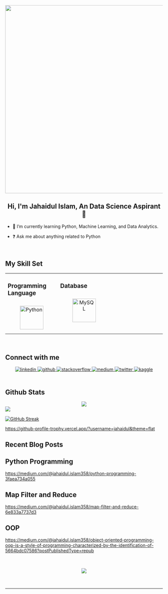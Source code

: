<div align="center">
<img src="https://i.pinimg.com/originals/fc/71/63/fc71635c7f1b09ed30413f59bb749582.gif" align="center" height="" width="600" />
</div>  
  

## **<div align="center">Hi, I'm Jahaidul Islam, An Data Science Aspirant 🚀</div>**  
  

- 🌱 I’m currently learning Python, Machine Learning, and Data Analytics.  
  

- ❓ Ask me about anything related to Python  
  

<br/>  


## My Skill Set  
<table><tr><td valign="top" width="33%">



### Programming Language  
<div align="center">  
<a href="https://www.python.org/" target="_blank"><img style="margin: 10px" src="https://profilinator.rishav.dev/skills-assets/python-original.svg" alt="Python" height="75" /></a>  
</div>

</td><td valign="top" width="33%">



### Database  
<div align="center">  
<a href="https://www.mysql.com/" target="_blank"><img style="margin: 10px" src="https://profilinator.rishav.dev/skills-assets/mysql-original-wordmark.svg" alt="MySQL" height="75" /></a>  
</div>

</td><td valign="top" width="33%">



</td></tr></table>  

<br/>  


## Connect with me  
<div align="center">
<a href="https://linkedin.com/in/jahaidul-islam358" target="_blank">
<img src=https://img.shields.io/badge/linkedin-%231E77B5.svg?&style=for-the-badge&logo=linkedin&logoColor=white alt=linkedin style="margin-bottom: 5px;" />
</a>
<a href="https://github.com/jahaidul" target="_blank">
<img src=https://img.shields.io/badge/github-%2324292e.svg?&style=for-the-badge&logo=github&logoColor=white alt=github style="margin-bottom: 5px;" />
</a>
<a href="https://stackoverflow.com/users/12724247/jahaidul-islam" target="_blank">
<img src=https://img.shields.io/badge/stackoverflow-%23F28032.svg?&style=for-the-badge&logo=stackoverflow&logoColor=white alt=stackoverflow style="margin-bottom: 5px;" />
</a>
<a href="https://medium.com/@jahaidul.islam358" target="_blank">
<img src=https://img.shields.io/badge/medium-%23292929.svg?&style=for-the-badge&logo=medium&logoColor=white alt=medium style="margin-bottom: 5px;" />
</a>
<a href="https://twitter.com/Jahaidul35" target="_blank">
<img src=https://img.shields.io/badge/twitter-%2300acee.svg?&style=for-the-badge&logo=twitter&logoColor=white alt=twitter style="margin-bottom: 5px;" />
</a>
<a href="https://www.kaggle.com/jahaidulislam" target="_blank">
<img src=https://img.shields.io/badge/kaggle-%2344BAE8.svg?&style=for-the-badge&logo=kaggle&logoColor=white alt=kaggle style="margin-bottom: 5px;" />
</a>  
</div>  
  

<br/>  


## Github Stats  
<div align="center"><img src="https://github-readme-stats.vercel.app/api?username=jahaidul&show_icons=true&count_private=true&hide_border=true" align="center" /></div>  

<img src="https://github-readme-stats.vercel.app/api/top-langs/?username=jahaidul&hide_border=true&layout=compact" align="left" />  

<br/>  


[![GitHub Streak](https://streak-stats.demolab.com?user=jahaidul)](https://git.io/streak-stats)
<br/>

https://github-profile-trophy.vercel.app/?username=jahaidul&theme=flat

## Recent Blog Posts  
  
  ## Python Programming
  
  https://medium.com/@jahaidul.islam358/python-programming-3faea734a055
  <br/>
  
  ## Map Filter and Reduce
  https://medium.com/@jahaidul.islam358/map-filter-and-reduce-6e833a7737d3
  <br/>
  
  ## OOP
  https://medium.com/@jahaidul.islam358/object-oriented-programming-oop-is-a-style-of-programming-characterized-by-the-identification-of-5664bdc07586?postPublishedType=repub

<br/>  

  

<br/>  

<div align="center">
<img src="https://komarev.com/ghpvc/?username=jahaidul&&style=flat-square" align="center" />
</div>  
  

<br/>  

<div align="center"></div>
<br />

----
